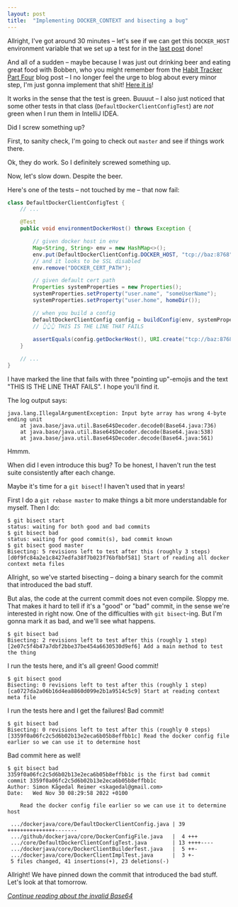 ```yaml
---
layout: post
title:  "Implementing DOCKER_CONTEXT and bisecting a bug"
---
```


Allright, I've got around 30 minutes – let's see if we can get this `DOCKER_HOST` environment variable that we set up a test for in the [last post](/posts/2023-02-02-docker-context-environment-variable) done! 

And all of a sudden – maybe because I was just out drinking beer and eating great food with Bobben, who you might remember from the [Habit Tracker Part Four](/posts/2023-01-04-habit-tracker-functionality-and-first-migration) blog post –  I no longer feel the urge to blog about every minor step, I'm just gonna implement that shit! [Here it is](https://github.com/skagedal/docker-java/commit/d6162d005b86fe18ce6b7596ea695fa50e0582c2)! 

It works in the sense that the test is green. Buuuut – I also just noticed that some other tests in that class (`DefaultDockerClientConfigTest`) are _not_ green when I run them in IntelliJ IDEA. 

Did I screw something up? 

First, to sanity check, I'm going to check out `master` and see if things work there. 

Ok, they do work. So I definitely screwed something up. 

Now, let's slow down. Despite the beer.

Here's one of the tests – not touched by me – that now fail:

```java
class DefaultDockerClientConfigTest {
    // ...

    @Test
    public void environmentDockerHost() throws Exception {

        // given docker host in env
        Map<String, String> env = new HashMap<>();
        env.put(DefaultDockerClientConfig.DOCKER_HOST, "tcp://baz:8768");
        // and it looks to be SSL disabled
        env.remove("DOCKER_CERT_PATH");

        // given default cert path
        Properties systemProperties = new Properties();
        systemProperties.setProperty("user.name", "someUserName");
        systemProperties.setProperty("user.home", homeDir());

        // when you build a config
        DefaultDockerClientConfig config = buildConfig(env, systemProperties);
        // 👆👆👆 THIS IS THE LINE THAT FAILS
        
        assertEquals(config.getDockerHost(), URI.create("tcp://baz:8768"));
    }

    // ...
}
```

I have marked the line that fails with three "pointing up"-emojis and the text "THIS IS THE LINE THAT FAILS". I hope you'll find it. 

The log output says:

```
java.lang.IllegalArgumentException: Input byte array has wrong 4-byte ending unit
	at java.base/java.util.Base64$Decoder.decode0(Base64.java:736)
	at java.base/java.util.Base64$Decoder.decode(Base64.java:538)
	at java.base/java.util.Base64$Decoder.decode(Base64.java:561)
```

Hmmm.

When did I even introduce this bug? To be honest, I haven't run the test suite consistently after each change.

Maybe it's time for a `git bisect`! I haven't used that in years! 

First I do a `git rebase master` to make things a bit more understandable for myself. Then I do:

```shell
$ git bisect start
status: waiting for both good and bad commits
$ git bisect bad
status: waiting for good commit(s), bad commit known
$ git bisect good master
Bisecting: 5 revisions left to test after this (roughly 3 steps)
[d0f9fc84a2e1c8427edfa38f7b023f76bfbbf581] Start of reading all docker context meta files
```

Allright, so we've started bisecting – doing a binary search for the commit that introduced the bad stuff. 

But alas, the code at the current commit does not even compile. Sloppy me. That makes it hard to tell if it's a "good" or "bad" commit, in the sense we're interested in right now. One of the difficulties with `git bisect`-ing. But I'm gonna mark it as bad, and we'll see what happens.

```shell
$ git bisect bad
Bisecting: 2 revisions left to test after this (roughly 1 step)
[2e07c5f4b47a7dbf2bbe37be454a6630530d9ef6] Add a main method to test the thing
```

I run the tests here, and it's all green! Good commit!

```shell
$ git bisect good
Bisecting: 0 revisions left to test after this (roughly 1 step)
[ca0727da2a06b16d4ea8860d099e2b1a9514c5c9] Start at reading context meta file
```

I run the tests here and I get the failures! Bad commit!

```shell
$ git bisect bad
Bisecting: 0 revisions left to test after this (roughly 0 steps)
[3359f0a06fc2c5d6b02b13e2eca6b05b8effbb1c] Read the docker config file earlier so we can use it to determine host
```

Bad commit here as well!

```shell
$ git bisect bad
3359f0a06fc2c5d6b02b13e2eca6b05b8effbb1c is the first bad commit
commit 3359f0a06fc2c5d6b02b13e2eca6b05b8effbb1c
Author: Simon Kågedal Reimer <skagedal@gmail.com>
Date:   Wed Nov 30 08:29:58 2022 +0100

    Read the docker config file earlier so we can use it to determine host

 .../dockerjava/core/DefaultDockerClientConfig.java | 39 +++++++++++++++-------
 .../github/dockerjava/core/DockerConfigFile.java   |  4 +++
 .../core/DefaultDockerClientConfigTest.java        | 13 ++++----
 .../dockerjava/core/DockerClientBuilderTest.java   |  5 ++-
 .../dockerjava/core/DockerClientImplTest.java      |  3 +-
 5 files changed, 41 insertions(+), 23 deletions(-)
```

Allright! We have pinned down the commit that introduced the bad stuff. Let's look at that tomorrow.

_[Continue reading about the invalid Base64](/posts/2023-02-04-test-data-with-invalid-base64)_